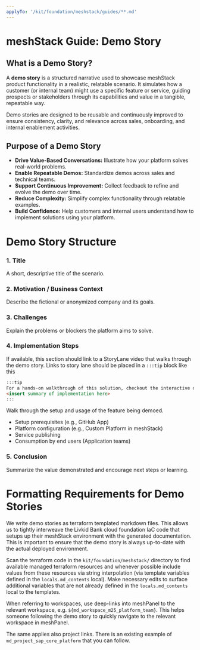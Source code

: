 ```yaml
---
applyTo: '/kit/foundation/meshstack/guides/**.md'
---
```


# meshStack Guide: Demo Story

## **What is a Demo Story?**

A **demo story** is a structured narrative used to showcase meshStack product functionality in a realistic, relatable
 scenario. It simulates how a customer (or internal team) might use a specific feature or service, guiding prospects or stakeholders through its capabilities and value in a tangible, repeatable way.

Demo stories are designed to be reusable and continuously improved to ensure consistency, clarity, and relevance across sales, onboarding, and internal enablement activities.

## **Purpose of a Demo Story**

- **Drive Value-Based Conversations:** Illustrate how your platform solves real-world problems.
- **Enable Repeatable Demos:** Standardize demos across sales and technical teams.
- **Support Continuous Improvement:** Collect feedback to refine and evolve the demo over time.
- **Reduce Complexity:** Simplify complex functionality through relatable examples.
- **Build Confidence:** Help customers and internal users understand how to implement solutions using your platform.

# **Demo Story Structure**

### 1. **Title**

A short, descriptive title of the scenario.

### 2. **Motivation / Business Context**

Describe the fictional or anonymized company and its goals.

### 3. **Challenges**

Explain the problems or blockers the platform aims to solve.

### 4. **Implementation Steps**

If available, this section should link to a StoryLane video that walks through the demo story.
Links to story lane should be placed in a `:::tip` block like this

```markdown
:::tip
For a hands-on walkthrough of this solution, checkout the interactive demo on Storylane: [View the Interactive Demo](https://app.storylane.io/share/nyykaczmecli). This demo will guide you step-by-step through
<insert summary of implementation here>
:::
```

Walk through the setup and usage of the feature being demoed.

- Setup prerequisites (e.g., GitHub App)
- Platform configuration (e.g., Custom Platform in meshStack)
- Service publishing
- Consumption by end users (Application teams)

### 5. **Conclusion**

Summarize the value demonstrated and encourage next steps or learning.

# Formatting Requirements for Demo Stories

We write demo stories as terraform templated markdown files.
This allows us to tightly interweave the Livkid Bank cloud foundation IaC code that setups up their meshStack environment
with the generated documentation. This is important to ensure that the demo story is always up-to-date with the
actual deployed environment.


Scan the terraform code in the `kit/foundation/meshstack/` directory to find available managed terraform resources
and whenever possible include values from these resources via string interpolation (via template variables defined
in the `locals.md_contents` local). Make necessary edits to surface additional variables that are not already defined in
 the `locals.md_contents` local to the templates.

When referring to workspaces, use deep-links into meshPanel to the relevant workspace, e.g. `${md_workspace_m25_platform_team}`.
This helps someone following the demo story to quickly navigate to the relevant workspace in meshPanel.

The same applies also project links. There is an existing example of `md_project_sap_core_platform` that you can follow.
